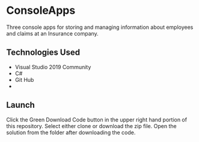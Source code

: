# ConsoleApps
Three console apps for storing and managing information about employees and claims at an Insurance company.

## Technologies Used
- Visual Studio 2019 Community
- C#
- Git Hub
- 
## Launch
Click the Green Download Code button in the upper right hand portion of this repository. Select either clone or download the zip file. Open the solution from the folder after downloading the code.
